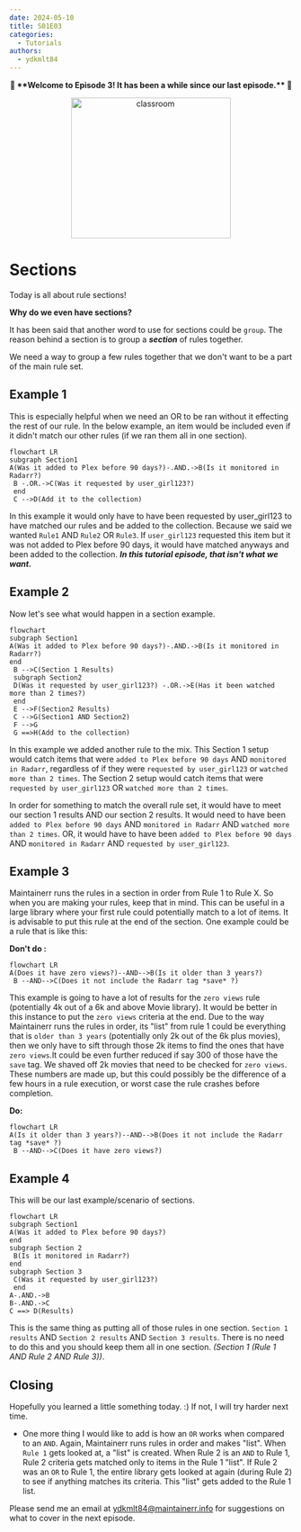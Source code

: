 ```yaml
---
date: 2024-05-10
title: S01E03
categories:
  - Tutorials
authors:
  - ydkmlt84
---
```


<p style="text-align: center; font-weight: bold;"> 🎊 **Welcome to Episode 3! It has been a while since our last episode.** 🎊</p>
<p style="text-align: center;">
<img alt="classroom" src="https://docs.maintainerr.info/images/classroom.jpg" width=75% height="250px"></img>
</p>

# Sections

Today is all about rule sections!

**Why do we even have sections?**

It has been said that another word to use for sections could be `group`. The reason behind a section is to group a ***section*** of rules together.
<!-- more -->
We need a way to group a few rules together that we don't want to be a part of the main rule set.

## Example 1

This is especially helpful when we need an OR to be ran without it effecting the rest of our rule. In the below example, an item would be included even if it didn't match our other rules (if we ran them all in one section).

```mermaid
flowchart LR
subgraph Section1
A(Was it added to Plex before 90 days?)-.AND.->B(Is it monitored in Radarr?)
 B -.OR.->C(Was it requested by user_girl123?)
 end
 C -->D(Add it to the collection) 
```

In this example it would only have to have been requested by user_girl123 to have matched our rules and be added to the collection. Because we said we wanted `Rule1` AND `Rule2` OR `Rule3`. If `user_girl123` requested this item but it was not added to Plex before 90 days, it would have matched anyways and been added to the collection. ***In this tutorial episode, that isn't what we want.***

## Example 2

Now let's see what would happen in a section example.

```mermaid
flowchart
subgraph Section1
A(Was it added to Plex before 90 days?)-.AND.->B(Is it monitored in Radarr?)
end
 B -->C(Section 1 Results)
 subgraph Section2
 D(Was it requested by user_girl123?) -.OR.->E(Has it been watched more than 2 times?)
 end
 E -->F(Section2 Results)
 C -->G(Section1 AND Section2)
 F -->G
 G ==>H(Add to the collection) 
```

In this example we added another rule to the mix. This Section 1 setup would catch items that were `added to Plex before 90 days` AND `monitored in Radarr`, regardless of if they were `requested by user_girl123` or `watched more than 2 times`. The Section 2 setup would catch items that were `requested by user_girl123` OR `watched more than 2 times`.

In order for something to match the overall rule set, it would have to meet our section 1 results AND our section 2 results. It would need to have been `added to Plex before 90 days` AND `monitored in Radarr` AND `watched more than 2 times`. OR, it would have to have been `added to Plex before 90 days` AND `monitored in Radarr` AND `requested by user_girl123`.

## Example 3

Maintainerr runs the rules in a section in order from Rule 1 to Rule X. So when you are making your rules, keep that in mind. This can be useful in a large library where your first rule could potentially match to a lot of items. It is advisable to put this rule at the end of the section. One example could be a rule that is like this:

**Don't do :**

```mermaid
flowchart LR
A(Does it have zero views?)--AND-->B(Is it older than 3 years?)
 B --AND-->C(Does it not include the Radarr tag *save* ?)
```

This example is going to have a lot of results for the `zero views` rule (potentially 4k out of a 6k and above Movie library). It would be better in this instance to put the `zero views` criteria at the end. Due to the way Maintainerr runs the rules in order, its "list" from rule 1 could be everything that is `older than 3 years` (potentially only 2k out of the 6k plus movies), then we only have to sift through those 2k items to find the ones that have `zero views`.It could be even further reduced if say 300 of those have the `save` tag. We shaved off 2k movies that need to be checked for `zero views`. These numbers are made up, but this could possibly be the difference of a few hours in a rule execution, or worst case the rule crashes before completion.

**Do:**

```mermaid
flowchart LR
A(Is it older than 3 years?)--AND-->B(Does it not include the Radarr tag *save* ?)
 B --AND-->C(Does it have zero views?)
```

## Example 4

This will be our last example/scenario of sections.

```mermaid
flowchart LR
subgraph Section1
A(Was it added to Plex before 90 days?)
end
subgraph Section 2
 B(Is it monitored in Radarr?)
end
subgraph Section 3
 C(Was it requested by user_girl123?)
 end
A-.AND.->B
B-.AND.->C
C ==> D(Results)
```

This is the same thing as putting all of those rules in one section. `Section 1 results` AND `Section 2 results` AND `Section 3 results`. There is no need to do this and you should keep them all in one section. *(Section 1 (Rule 1 AND Rule 2 AND Rule 3))*.

## Closing

Hopefully you learned a little something today. :) If not, I will try harder next time.

- One more thing I would like to add is how an `OR` works when compared to an `AND`. Again, Maintainerr runs rules in order and makes "list". When `Rule 1` gets looked at, a "list" is created. When Rule 2 is an `AND` to Rule 1, Rule 2 criteria gets matched only to items in the Rule 1 "list". If Rule 2 was an `OR` to Rule 1, the entire library gets looked at again (during Rule 2) to see if anything matches its criteria. This "list" gets added to the Rule 1 list.

Please send me an email at [ydkmlt84@maintainerr.info](mailto:ydkmlt84@maintainerr.info) for suggestions on what to cover in the next episode.
